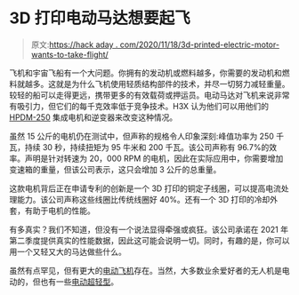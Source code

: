 # 3D 打印电动马达想要起飞

> 原文:[https://hack aday . com/2020/11/18/3d-printed-electric-motor-wants-to-take-flight/](https://hackaday.com/2020/11/18/3d-printed-electric-motor-wants-to-take-flight/)

飞机和宇宙飞船有一个大问题。你拥有的发动机或燃料越多，你需要的发动机和燃料就越多。这就是为什么飞机使用轻质结构部件的技术，并尽一切努力减轻重量。较轻的船可以走得更远，携带更多的有效载荷或押运员。电动马达对飞机来说非常有吸引力，但它们的每千克效率低于竞争技术。H3X 认为他们可以用他们的 [HPDM-250](https://www.h3x.tech#motor) 集成电机和逆变器来改变这种情况。

虽然 15 公斤的电机仍在测试中，但声称的规格令人印象深刻:峰值功率为 250 千瓦，持续 30 秒，持续扭矩为 95 牛米和 200 千瓦。该公司声称有 96.7%的效率。声明是针对转速为 20，000 RPM 的电机，因此在实际应用中，你需要增加变速箱的重量，但该公司表示，这只会增加 3 公斤的总重量。

这款电机背后正在申请专利的创新是一个 3D 打印的铜定子线圈，可以提高电流处理能力。该公司声称这些线圈比传统线圈好 40%。还有一个 3D 打印的冷却外套，有助于电机的性能。

有多真实？我们不知道，但没有一个说法显得牵强或疯狂。该公司承诺在 2021 年第二季度提供真实的性能数据，因此这可能会说明一切。同时，有趣的是，你可以用一个又轻又大的马达做些什么。

虽然有点罕见，但有更大的[电动飞机](https://hackaday.com/2019/10/27/an-all-electric-plane-takes-to-the-skies/)存在。当然，大多数业余爱好者的无人机是电动的，但也有一些[电动超轻型](https://hackaday.com/2020/11/02/peter-sripols-diy-electric-ultralight-mk4/)。